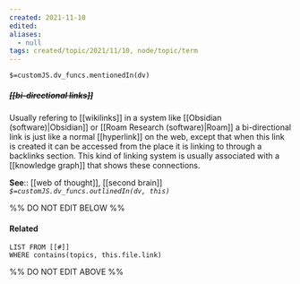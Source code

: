 ```yaml
---
created: 2021-11-10 
edited: 
aliases:
  - null
tags: created/topic/2021/11/10, node/topic/term
---
```

`$=customJS.dv_funcs.mentionedIn(dv)`

##### <s class="topic-title">[[bi-directional links]]</s>

Usually refering to [[wikilinks]] in a system like [[Obsidian (software)|Obsidian]] or [[Roam Research (software)|Roam]] a bi-directional link is just like a normal [[hyperlink]] on the web, except that when this link is created it can be accessed from the place it is linking to through a backlinks section. This kind of linking system is usually associated with a [[knowledge graph]] that shows these connections.

**See**:: [[web of thought]], [[second brain]]
*`$=customJS.dv_funcs.outlinedIn(dv, this)`*

%% DO NOT EDIT BELOW %%
#### Related 
```dataview
LIST FROM [[#]]
WHERE contains(topics, this.file.link)
```
%% DO NOT EDIT ABOVE %%
